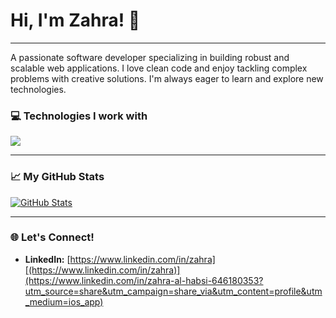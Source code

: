 # Hi, I'm Zahra! 👋
---
A passionate software developer specializing in building robust and scalable web applications. I love clean code and enjoy tackling complex problems with creative solutions. I'm always eager to learn and explore new technologies.

### 💻 Technologies I work with
<p>
  <img src="https://img.shields.io/badge/C%23-239120?style=for-the-badge&logo=c-sharp&logoColor=white" />
</p>

---

### 📈 My GitHub Stats
[![GitHub Stats](https://github-readme-stats.vercel.app/api?username=DeveloperZahra&show_icons=true&theme=vue-dark)](https://github.com/anuraghazra/github-readme-stats)

---

### 🌐 Let's Connect!
* **LinkedIn:** [https://www.linkedin.com/in/zahra][(https://www.linkedin.com/in/zahra)](https://www.linkedin.com/in/zahra-al-habsi-646180353?utm_source=share&utm_campaign=share_via&utm_content=profile&utm_medium=ios_app)

